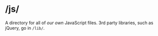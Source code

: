 # /js/

A directory for all of _our own_ JavaScript files. 3rd party libraries, such as jQuery, go in `/lib/`.